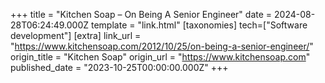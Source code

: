 +++
title = "Kitchen Soap – On Being A Senior Engineer"
date = 2024-08-28T06:24:49.000Z
template = "link.html"
[taxonomies]
tech=["Software development"]
[extra]
link_url = "https://www.kitchensoap.com/2012/10/25/on-being-a-senior-engineer/"
origin_title = "Kitchen Soap"
origin_url = "https://www.kitchensoap.com"
published_date = "2023-10-25T00:00:00.000Z"
+++